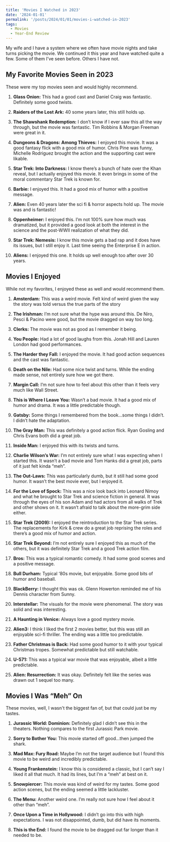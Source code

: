 ```yaml
---
title: 'Movies I Watched in 2023'
date: '2024-01-01'
permalink: '/posts/2024/01/01/movies-i-watched-in-2023'
tags:
  - Movies
  - Year-End Review
---
```


My wife and I have a system where we often have movie nights and take turns picking the movie. We continued it this year and have watched quite a few. Some of them I’ve seen before. Others I have not.
<!-- excerpt -->

## My Favorite Movies Seen in 2023

These were my top movies seen and would highly recommend.

1. **Glass Onion:** This had a good cast and Daniel Craig was fantastic. Definitely some good twists.

2. **Raiders of the Lost Ark:** 40 some years later, this still holds up.

3. **The Shawshank Redemption:** I don’t know if I ever saw this all the way through, but the movie was fantastic. Tim Robbins & Morgan Freeman were great in it.

4. **Dungeons & Dragons: Among Thieves:** I enjoyed this movie. It was a good fantasy flick with a good mix of humor. Chris Pine was funny, Michelle Rodriguez brought the action and the supporting cast were likable.

5. **Star Trek: Into Darkness:** I know there’s a bunch of hate over the Khan reveal, but I actually enjoyed this movie. It even brings in some of the moral commentary Star Trek is known for.

6. **Barbie:** I enjoyed this. It had a good mix of humor with a positive message.

7. **Alien:** Even 40 years later the sci fi & horror aspects hold up. The movie was and is fantastic!

8. **Oppenheimer:** I enjoyed this. I’m not 100% sure how much was dramatized, but it provided a good look at both the interest in the science and the post-WWII realization of what they did.

9. **Star Trek: Nemesis:** I know this movie gets a bad rap and it does have its issues, but I still enjoy it. Last time seeing the Enterprise E in action.

10. **Aliens:** I enjoyed this one. It holds up well enough too after over 30 years.

## Movies I Enjoyed

While not my favorites, I enjoyed these as well and would recommend them.

1. **Amsterdam:** This was a weird movie. Felt kind of weird given the way the story was told versus the true parts of the story

2. **The Irishman:** I’m not sure what the hype was around this. De Niro, Pesci & Pacino were good, but the movie dragged on way too long.

3. **Clerks:** The movie was not as good as I remember it being.

4. **You People:** Had a lot of good laughs from this. Jonah Hill and Lauren London had good performances.

5. **The Harder they Fall:** I enjoyed the movie. It had good action sequences and the cast was fantastic.

6. **Death on the Nile:** Had some nice twist and turns. While the ending made sense, not entirely sure how we got there.

7. **Margin Call:** I’m not sure how to feel about this other than it feels very much like Wall Street.

8. **This is Where I Leave You:** Wasn’t a bad movie. It had a good mix of humor and drama. It was a little predictable though.

9. **Gatsby:** Some things I remembered from the book...some things I didn’t. I didn’t hate the adaptation.

10. **The Gray Man:** This was definitely a good action flick. Ryan Gosling and Chris Evans both did a great job.

11. **Inside Man:** I enjoyed this with its twists and turns.

12. **Charlie Wilson’s War:** I’m not entirely sure what I was expecting when I started this. It wasn’t a bad movie and Tom Hanks did a great job, parts of it  just felt kinda “meh”.

13. **The Out-Laws:** This was particularly dumb, but it still had some good humor. It wasn’t the best movie ever, but I enjoyed it.

14. **For the Love of Spock:** This was a nice look back into Leonard Nimoy and what he brought to Star Trek and science fiction in general. It was through the eyes of his son Adam and had actors from all walks of Trek and other shows on it. It wasn’t afraid to talk about the more-grim side either.

15. **Star Trek (2009):** I enjoyed the reintroduction to the Star Trek series. The replacements for Kirk & crew do a great job reprising the roles and there’s a good mix of humor and action.

16. **Star Trek Beyond:** I’m not entirely sure I enjoyed this as much of the others, but it was definitely Star Trek and a good Trek action film.

17. **Bros:** This was a typical romantic comedy. It had some good scenes and a positive message.

18. **Bull Durham:** Typical ‘80s movie, but enjoyable. Some good bits of humor and baseball.

19. **BlackBerry:** I thought this was ok. Glenn Howerton reminded me of his Dennis character from Sunny.

20. **Interstellar:** The visuals for the movie were phenomenal. The story was solid and was interesting.

21. **A Haunting in Venice:** Always love a good mystery movie.

22. **Alien3:** I think I liked the first 2 movies better, but this was still an enjoyable sci-fi thriller. The ending was a little too predictable.

23. **Father Christmas is Back:** Had some good humor to it with your typical Christmas tropes. Somewhat predictable but still watchable.

24. **U-571:** This was a typical war movie that was enjoyable, albeit a little predictable.

25. **Alien: Resurrection:** It was okay. Definitely felt like the series was drawn out 1 sequel too many.

## Movies I Was “Meh” On

These movies, well, I wasn't the biggest fan of, but that could just be my tastes.

1. **Jurassic World: Dominion:** Definitely glad I didn’t see this in the theaters. Nothing compares to the first Jurassic Park movie.

2. **Sorry to Bother You:** This movie started off good...then jumped the shark.

3. **Mad Max: Fury Road:** Maybe I’m not the target audience but I found this movie to be weird and incredibly predictable.

4. **Young Frankenstein:** I know this is considered a classic, but I can’t say I liked it all that much. It had its lines, but I’m a “meh” at best on it.

5. **Snowpiercer:** This movie was kind of weird for my tastes. Some good action scenes, but the ending seemed a little lackluster.

6. **The Menu:** Another weird one. I’m really not sure how I feel about it other than “meh”.

7. **Once Upon a Time in Hollywood:** I didn’t go into this with high expectations. I was not disappointed, dumb, but did have its moments.

8. **This is the End:** I found the movie to be dragged out far longer than it needed to be.
